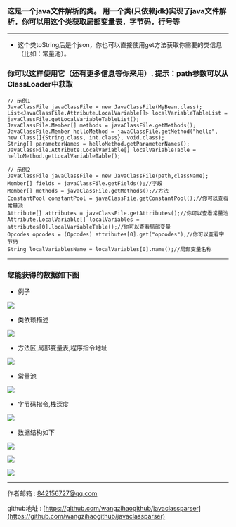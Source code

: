 ### 这是一个java文件解析的类。 用一个类(只依赖jdk)实现了java文件解析，你可以用这个类获取局部变量表，字节码，行号等

 ---

* 这个类toString后是个json，你也可以直接使用get方法获取你需要的类信息（比如：常量池）。


### 你可以这样使用它（还有更多信息等你来用）. 提示：path参数可以从ClassLoader中获取

    // 示例1
    JavaClassFile javaClassFile = new JavaClassFile(MyBean.class);
    List<JavaClassFile.Attribute.LocalVariable[]> localVariableTableList = javaClassFile.getLocalVariableTableList();
    JavaClassFile.Member[] methods = javaClassFile.getMethods();
    JavaClassFile.Member helloMethod = javaClassFile.getMethod("hello", new Class[]{String.class, int.class}, void.class);
    String[] parameterNames = helloMethod.getParameterNames();
    JavaClassFile.Attribute.LocalVariable[] localVariableTable = helloMethod.getLocalVariableTable();

    // 示例2 
    JavaClassFile javaClassFile = new JavaClassFile(path,className);
    Member[] fields = javaClassFile.getFields();//字段
    Member[] methods = javaClassFile.getMethods();//方法
    ConstantPool constantPool = javaClassFile.getConstantPool();//你可以查看常量池
    Attribute[] attributes = javaClassFile.getAttributes();//你可以查看常量池
    Attribute.LocalVariable[] localVariables = attributes[0].localVariableTable();//你可以查看局部变量
    Opcodes opcodes = (Opcodes) attributes[0].get("opcodes");//你可以查看字节码
    String localVariablesName = localVariables[0].name();//局部变量名称
    
 ---
  
### 您能获得的数据如下图

* 例子

![](image/例子.jpg)

* 类依赖描述

![](image/类依赖描述.jpg)

* 方法区,局部变量表,程序指令地址

![](image/方法区局部变量表程序指令地址.jpg)

* 常量池

![](image/常量池.jpg)

* 字节码指令,栈深度

![](image/字节码栈深度.jpg)

* 数据结构如下

![](image/数据结构1.jpg)

![](image/数据结构2.jpg)

![](image/数据结构3.jpg)

 ---
 
作者邮箱 : 842156727@qq.com

github地址 : [https://github.com/wangzihaogithub/javaclassparser](https://github.com/wangzihaogithub/javaclassparser)
